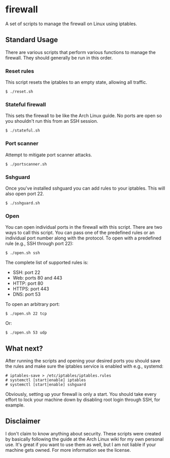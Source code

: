 # firewall

A set of scripts to manage the firewall on Linux using iptables.

## Standard Usage

There are various scripts that perform various functions to manage the firewall. They should generally be run in this order.

### Reset rules

This script resets the iptables to an empty state, allowing all traffic.

    $ ./reset.sh

### Stateful firewall

This sets the firewall to be like the Arch Linux guide. No ports are open so you shouldn't run this from an SSH session.

    $ ./stateful.sh

### Port scanner

Attempt to mitigate port scanner attacks.

    $ ./portscanner.sh

### Sshguard

Once you've installed sshguard you can add rules to your iptables. This will also open port 22.

    $ ./sshguard.sh

### Open

You can open individual ports in the firewall with this script. There are two ways to call this script. You can pass one of the predefined rules or an individual port number along with the protocol. To open with a predefined rule (e.g., SSH through port 22):

    $ ./open.sh ssh

The complete list of supported rules is:
* SSH: port 22
* Web: ports 80 and 443
* HTTP: port 80
* HTTPS: port 443
* DNS: port 53

To open an arbitrary port:

    $ ./open.sh 22 tcp

Or:

    $ ./open.sh 53 udp

## What next?

After running the scripts and opening your desired ports you should save the rules and make sure the iptables service is enabled with e.g., systemd:

    # iptables-save > /etc/iptables/iptables.rules
    # systemctl [start|enable] iptables
    # systemctl [start|enable] sshguard

Obviously, setting up your firewall is only a start. You should take every effort to lock your machine down by disabling root login through SSH, for example.

## Disclaimer

I don't claim to know anything about security. These scripts were created by basically following the guide at the Arch Linux wiki for my own personal use. It's great if you want to use them as well, but I am not liable if your machine gets owned. For more information see the license.
